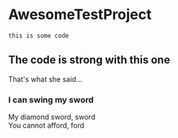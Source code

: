 # AwesomeTestProject

    this is some code

## The code is strong with this one
That's what she said...

### I can swing my sword
My diamond sword, sword  
You cannot afford, ford
